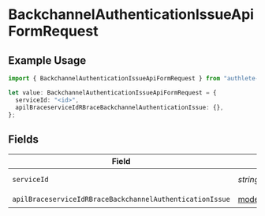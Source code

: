 # BackchannelAuthenticationIssueApiFormRequest

## Example Usage

```typescript
import { BackchannelAuthenticationIssueApiFormRequest } from "authlete-2/models/operations";

let value: BackchannelAuthenticationIssueApiFormRequest = {
  serviceId: "<id>",
  apilBraceserviceIdRBraceBackchannelAuthenticationIssue: {},
};
```

## Fields

| Field                                                                                                                                   | Type                                                                                                                                    | Required                                                                                                                                | Description                                                                                                                             |
| --------------------------------------------------------------------------------------------------------------------------------------- | --------------------------------------------------------------------------------------------------------------------------------------- | --------------------------------------------------------------------------------------------------------------------------------------- | --------------------------------------------------------------------------------------------------------------------------------------- |
| `serviceId`                                                                                                                             | *string*                                                                                                                                | :heavy_check_mark:                                                                                                                      | A service ID.                                                                                                                           |
| `apilBraceserviceIdRBraceBackchannelAuthenticationIssue`                                                                                | [models.APILBraceserviceIdRBraceBackchannelAuthenticationIssue](../../models/apilbraceserviceidrbracebackchannelauthenticationissue.md) | :heavy_check_mark:                                                                                                                      | N/A                                                                                                                                     |